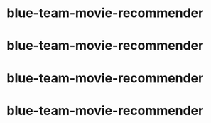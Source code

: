 # blue-team-movie-recommender
# blue-team-movie-recommender
# blue-team-movie-recommender
# blue-team-movie-recommender

